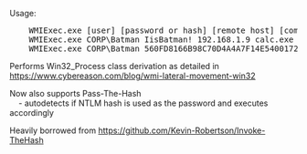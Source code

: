 Usage:<br/> 
<pre>    WMIExec.exe [user] [password or hash] [remote host] [command to run]
    WMIExec.exe CORP\Batman IisBatman! 192.168.1.9 calc.exe
    WMIExec.exe CORP\Batman 560FD8166B98C70D4A4A7F14E5400172 192.168.1.9 calc.exe</pre>

Performs Win32_Process class derivation as detailed in https://www.cybereason.com/blog/wmi-lateral-movement-win32<br/>

Now also supports Pass-The-Hash<br/>
&nbsp;&nbsp;&nbsp;&nbsp;- autodetects if NTLM hash is used as the password and executes accordingly


Heavily borrowed from https://github.com/Kevin-Robertson/Invoke-TheHash